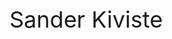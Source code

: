 <p style="font-size:36px"> Sander Kiviste </p>
   <p id="date"></p>
   <script>
      documents.getElementById("date").innerHTML = Date();
   </script>
